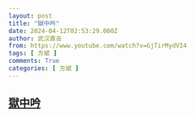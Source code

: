 ```yaml
---
layout: post
title: "獄中吟"
date: 2024-04-12T02:53:29.000Z
author: 武汉直击
from: https://www.youtube.com/watch?v=GjTirMydVI4
tags: [ 方斌 ]
comments: True
categories: [ 方斌 ]
---
```

<!--1712890409000-->
[獄中吟](https://www.youtube.com/watch?v=GjTirMydVI4)
------

<div>

</div>
